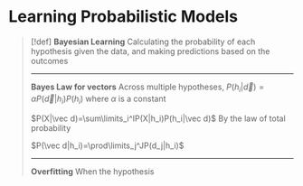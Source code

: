 # Learning Probabilistic Models

> [!def]
> **Bayesian Learning**
> Calculating the probability of each hypothesis given the data, and making predictions based on the outcomes
> 
> ---
> 
> **Bayes Law for vectors**
> Across multiple hypotheses,
> $P(h_i|\vec d)=\alpha P(\vec d|h_i)P(h_i)$
> where $\alpha$ is a constant
> 
> $P(X|\vec d)=\sum\limits_i^IP(X|h_i)P(h_i|\vec d)$
> By the law of total probability
> 
> $P(\vec d|h_i)=\prod\limits_j^JP(d_j|h_i)$
> 
> ---
> 
> **Overfitting**
> When the hypothesis


